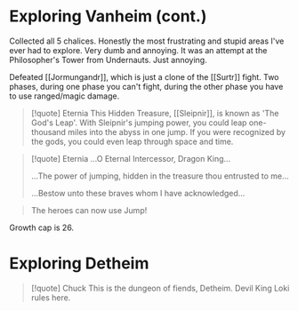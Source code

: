 # Exploring Vanheim (cont.)
Collected all 5 chalices. Honestly the most frustrating and stupid areas I've ever had to explore. Very dumb and annoying. It was an attempt at the Philosopher's Tower from Undernauts. Just annoying.

Defeated [[Jormungandr]], which is just a clone of the [[Surtr]] fight. Two phases, during one phase you can't fight, during the other phase you have to use ranged/magic damage.

>[!quote] Eternia
>This Hidden Treasure, [[Sleipnir]], is known as 'The God's Leap'.
>With Sleipnir's jumping power, you could leap one-thousand miles into the abyss in one jump.
>If you were recognized by the gods, you could even leap through space and time.

>[!quote] Eternia
>...O Eternal Intercessor, Dragon King...
>
>...The power of jumping, hidden in the treasure thou entrusted to me...
>
>...Bestow unto these braves whom I have acknowledged...

>The heroes can now use Jump!

Growth cap is 26.

# Exploring Detheim
>[!quote] Chuck
>This is the dungeon of fiends,
>Detheim. Devil King Loki rules here.
